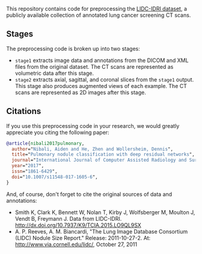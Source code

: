 This repository contains code for preprocessing the
[LIDC-IDRI dataset](https://wiki.cancerimagingarchive.net/display/Public/LIDC-IDRI),
a publicly available collection of annotated lung cancer screening CT scans.

## Stages

The preprocessing code is broken up into two stages:

* `stage1` extracts image data and annotations from the DICOM and XML files
  from the original dataset. The CT scans are represented as volumetric data
  after this stage.
* `stage2` extracts axial, sagittal, and coronal slices from the `stage1` output.
  This stage also produces augmented views of each example. The CT scans are
  represented as 2D images after this stage.

## Citations

If you use this preprocessing code in your research, we would greatly
appreciate you citing the following paper:

```bibtex
@article{nibali2017pulmonary,
  author="Nibali, Aiden and He, Zhen and Wollersheim, Dennis",
  title="Pulmonary nodule classification with deep residual networks",
  journal="International Journal of Computer Assisted Radiology and Surgery",
  year="2017",
  issn="1861-6429",
  doi="10.1007/s11548-017-1605-6",
}
```

And, of course, don't forget to cite the original sources of data and
annotations:

* Smith K, Clark K, Bennett W, Nolan T, Kirby J, Wolfsberger M, Moulton J,
  Vendt B, Freymann J. Data from LIDC-IDRI.
  http://dx.doi.org/10.7937/K9/TCIA.2015.LO9QL9SX
* A. P. Reeves, A. M. Biancardi, "The Lung Image Database Consortium (LIDC)
  Nodule Size Report." Release: 2011-10-27-2. At:
  http://www.via.cornell.edu/lidc/, October 27, 2011
